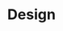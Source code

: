 ---
title: Design
slug: design
order: 1
icon: "v1690984745/services/web.svg"
description: Got an idea for a new site or app, but don't have the design chops to pull it off? Or maybe you need a landing page for an upcoming event, or promotion? E-commerce site to sell puppie t-shirts? I can help.
searchTerms: design, web, ui, design, ux, services
---